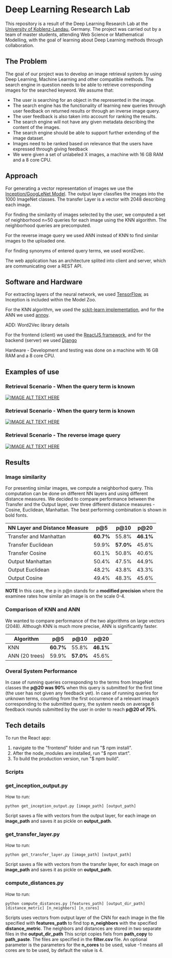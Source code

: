 # Deep Learning Research Lab

This repository is a result of the Deep Learning Research Lab at the [University of Koblenz-Landau](https://www.uni-koblenz-landau.de/en), Germany. The project was carried out by a team of master students, attending Web Science or Mathematical Modelling, with the goal of learning about Deep Learning methods through collaboration.

## The Problem

The goal of our project was to develop an image retrieval system by using Deep Learning, Machine Learning and other compatible methods. The search engine in question needs to be able to retrieve corresponding images for the searched keyword. We assume that:
* The user is searching for an object in the represented in the image.
* The search engine has the functionality of learning new queries through user feedback on returned results or through an inverse image query. 
* The user feedback is also taken into account for ranking the results.
* The search engine will not have any given metadata describing the content of the images. 
* The search engine should be able to support further extending of the image dataset. 
* Images need to be ranked based on relevance that the users have expressed through giving feedback
* We were given a set of unlabeled X images, a machine with 16 GB RAM and a 8 core CPU. 


## Approach

For generating a vector representation of images we use the [Inception/GoogLeNet Model](https://www.tensorflow.org/tutorials/image_recognition). The output layer 
classfies the images into the 1000 ImageNet classes. The transfer Layer is a vector with 2048 describing 
each image. 

For finding the similarity of images selected by the user, we computed a set of neighborhood n=50 queries 
for each image using the KNN algorithm. The neighborhood queries are precomputed.

For the reverse image query we used ANN instead of KNN to find similar images to the uploaded one. 

For finding synonyms of entered query terms, we used word2vec.

The web application has an architecture splited into client and server, which are communicating over a REST API. 

## Software and Hardware

For extracting layers of the neural network, we used [TensorFlow](https://www.tensorflow.org/), as Inception is included within the Model Zoo. 

For the KNN algorithm, we used the [sckit-learn implementation](http://scikit-learn.org/stable/modules/neighbors.html), and for the ANN we used [annoy](https://github.com/spotify/annoy). 

ADD: Word2Vec library details  

For the frontend (client) we used the [ReactJS framework](https://reactjs.org/), and for the backend (server) we used [Django](https://www.djangoproject.com/)

Hardware - Development and testing was done on a machine with 16 GB RAM and a 8 core CPU. 

## Examples of use

### Retrieval Scenario - When the query term is known

[![IMAGE ALT TEXT HERE](https://www.youtube.com/yt/about/media/images/brand-resources/icons/YouTube-icon-our_icon.png)](https://www.youtube.com/watch?v=llYrKU2tgbs&index=1&list=PLRNgM8Xk6PKbFOFw0H5OG_injSrKnher4)

### Retrieval Scenario - When the query term is known

[![IMAGE ALT TEXT HERE](https://www.youtube.com/yt/about/media/images/brand-resources/icons/YouTube-icon-our_icon.png)](https://www.youtube.com/watch?v=hqq2XkGp4Rc&list=PLRNgM8Xk6PKbFOFw0H5OG_injSrKnher4&index=4)

### Retrieval Scenario - The reverse image query

[![IMAGE ALT TEXT HERE](https://www.youtube.com/yt/about/media/images/brand-resources/icons/YouTube-icon-our_icon.png)](https://www.youtube.com/watch?v=pOYEjNEySpU&index=3&list=PLRNgM8Xk6PKbFOFw0H5OG_injSrKnher4)

## Results

### Image similarity

For presenting similar images, we compute a neighborhod query. This computation can be done on different NN layers and using different 
distance measures. We decided to compare performance between the Transfer and the Output layer, over three different distance measures - Cosine, Euclidean, Manhattan. The best performing combination is shown in bold fonts. 

NN Layer and Distance Measure | p@5 | p@10 | p@20 |
--- | --- | --- | --- |
Transfer and Manhattan | **60.7%** | 55.8% | **46.1%** |
Transfer Euclidean | 59.9% | **57.0%** | 45.6% |
Transfer Cosine | 60.1% | 50.8% | 40.6% |
Output Manhattan | 50.4% | 47.5% | 44.9% |
Output Euclidean | 48.2% | 43.8% | 43.3% |
Output Cosine | 49.4% | 48.3% | 45.6% |

**NOTE** In this case, the p in p@n stands for a **modified precision** where the examinee rates how similar an image is on the scale 0-4. 

### Comparison of KNN and ANN 

We wanted to compare performance of the two algorithms on large vectors (2048). Although KNN is much more precise, ANN is significantly 
faster.

Algorithm | p@5 | p@10 | p@20 |
--- | --- | --- | --- |
KNN | **60.7%** | 55.8% | **46.1%** |
ANN (20 trees) | 59.9% | **57.0%** | 45.6% |

### Overal System Performance

In case of running queries corresponding to the terms from ImageNet classes the **p@20 was 90%** when this query is submitted for the first time (the user has not given any feedback yet).
In case of running queries for unknown terms, counting from the first occurrence of a relevant image/s corresponding to the submitted query, the system needs on average 6 feedback rounds submitted by the user in order to reach **p@20 of 75%**.

## Tech details

To run the React app:
1. navigate to the "frontend" folder and run "$ npm install".
2. After the node_modules are installed, run "$ npm start".
3. To build the production version, run "$ npm build".

### Scripts

### get_inception_output.py 

How to run: 

```{r, engine='bash', count_lines}
python get_inception_output.py [image_path] [output_path] 
```
Script saves a file with vectors from the output layer, for each image on **inage_path** and saves it as pickle on **output_path**. 

### get_transfer_layer.py 

How to run: 

```{r, engine='bash', count_lines}
python get_transfer_layer.py [image_path] [output_path] 
```
Script saves a file with vectors from the transfer layer, for each image on **inage_path** and saves it as pickle on **output_path**. 

### compute_distances.py 

How to run: 

```{r, engine='bash', count_lines}
python compute_distances.py [features_path] [output_dir_path] [distance_metric] [n_neighbors] [n_cores]
```

Scripts uses vectors from output layer of the CNN for each image in the file specified with **features_path** to find top **n_neighbors** with the specified **distance_metric**. The neighbors and distances are stored in two separate files in the **output_dir_path**
This script copies fiels from **path_copy** to **path_paste**. The files are specified in the **filter.csv** file. An optional parameter is the parameters for the **n_cores** to be used, value -1 means all cores are to be used, by default the value is 4. 

